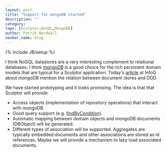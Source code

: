 ```yaml
---
layout: post
title: "Support for mongoDB started"
description: ""
category: 
tags: [Sculptor,NoSQL,MongoDB]
author: Patrik Nordwall
navbar_name: blog
---
```

{% include JB/setup %}

I think NoSQL datastores are a very interesting complement to relational databases. I think [mongoDB][1] is a good choice for the rich persistent domain models that are typical for a Sculptor application. Today's [article][2] at InfoQ about mongoDB mention the relation between document stores and DDD.

We have started prototyping and it looks promising. The idea is that that Sculptor will provide:

  * Access objects (implementation of repository operations) that interact with mongoDB.
  * Good query support (e.g. [findByCondition][3]).
  * Automatic mapping between domain objects and mongoDB documents (DBObject) will be generated.
  * Different types of association will be supported. Aggregates are typically embedded documents and other associations are stored as id references. Maybe we will provide a mechanism to lazy load associated documents.

   [1]: http://www.mongodb.org/
   [2]: http://www.infoq.com/news/2010/03/mongodb
   [3]: /documentation/advanced-tutorial#findbycondition
